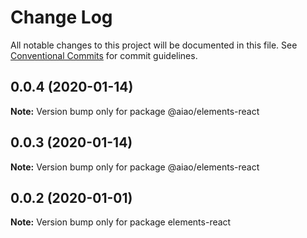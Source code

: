 # Change Log

All notable changes to this project will be documented in this file.
See [Conventional Commits](https://conventionalcommits.org) for commit guidelines.

## 0.0.4 (2020-01-14)

**Note:** Version bump only for package @aiao/elements-react

## 0.0.3 (2020-01-14)

**Note:** Version bump only for package @aiao/elements-react

## 0.0.2 (2020-01-01)

**Note:** Version bump only for package elements-react
